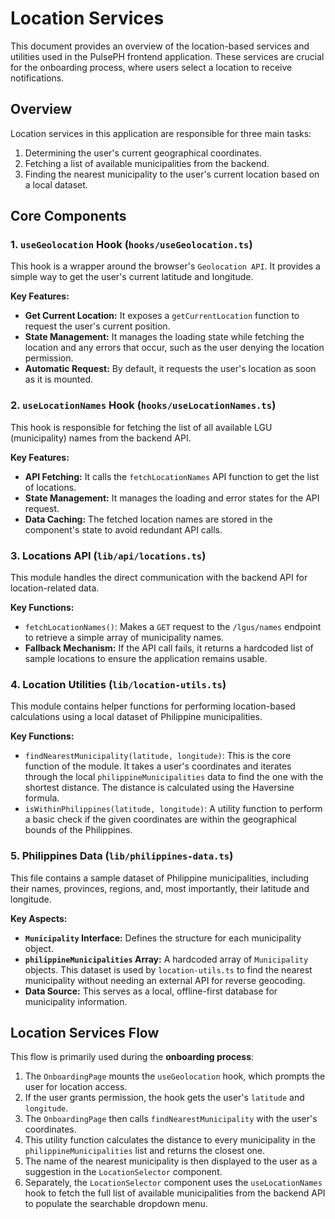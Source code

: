 # Location Services

This document provides an overview of the location-based services and utilities used in the PulsePH frontend application. These services are crucial for the onboarding process, where users select a location to receive notifications.

## Overview

Location services in this application are responsible for three main tasks:

1.  Determining the user's current geographical coordinates.
2.  Fetching a list of available municipalities from the backend.
3.  Finding the nearest municipality to the user's current location based on a local dataset.

## Core Components

### 1. `useGeolocation` Hook (`hooks/useGeolocation.ts`)

This hook is a wrapper around the browser's `Geolocation API`. It provides a simple way to get the user's current latitude and longitude.

**Key Features:**

-   **Get Current Location:** It exposes a `getCurrentLocation` function to request the user's current position.
-   **State Management:** It manages the loading state while fetching the location and any errors that occur, such as the user denying the location permission.
-   **Automatic Request:** By default, it requests the user's location as soon as it is mounted.

### 2. `useLocationNames` Hook (`hooks/useLocationNames.ts`)

This hook is responsible for fetching the list of all available LGU (municipality) names from the backend API.

**Key Features:**

-   **API Fetching:** It calls the `fetchLocationNames` API function to get the list of locations.
-   **State Management:** It manages the loading and error states for the API request.
-   **Data Caching:** The fetched location names are stored in the component's state to avoid redundant API calls.

### 3. Locations API (`lib/api/locations.ts`)

This module handles the direct communication with the backend API for location-related data.

**Key Functions:**

-   `fetchLocationNames()`: Makes a `GET` request to the `/lgus/names` endpoint to retrieve a simple array of municipality names.
-   **Fallback Mechanism:** If the API call fails, it returns a hardcoded list of sample locations to ensure the application remains usable.

### 4. Location Utilities (`lib/location-utils.ts`)

This module contains helper functions for performing location-based calculations using a local dataset of Philippine municipalities.

**Key Functions:**

-   `findNearestMunicipality(latitude, longitude)`: This is the core function of the module. It takes a user's coordinates and iterates through the local `philippineMunicipalities` data to find the one with the shortest distance. The distance is calculated using the Haversine formula.
-   `isWithinPhilippines(latitude, longitude)`: A utility function to perform a basic check if the given coordinates are within the geographical bounds of the Philippines.

### 5. Philippines Data (`lib/philippines-data.ts`)

This file contains a sample dataset of Philippine municipalities, including their names, provinces, regions, and, most importantly, their latitude and longitude.

**Key Aspects:**

-   **`Municipality` Interface:** Defines the structure for each municipality object.
-   **`philippineMunicipalities` Array:** A hardcoded array of `Municipality` objects. This dataset is used by `location-utils.ts` to find the nearest municipality without needing an external API for reverse geocoding.
-   **Data Source:** This serves as a local, offline-first database for municipality information.

## Location Services Flow

This flow is primarily used during the **onboarding process**:

1.  The `OnboardingPage` mounts the `useGeolocation` hook, which prompts the user for location access.
2.  If the user grants permission, the hook gets the user's `latitude` and `longitude`.
3.  The `OnboardingPage` then calls `findNearestMunicipality` with the user's coordinates.
4.  This utility function calculates the distance to every municipality in the `philippineMunicipalities` list and returns the closest one.
5.  The name of the nearest municipality is then displayed to the user as a suggestion in the `LocationSelector` component.
6.  Separately, the `LocationSelector` component uses the `useLocationNames` hook to fetch the full list of available municipalities from the backend API to populate the searchable dropdown menu.
